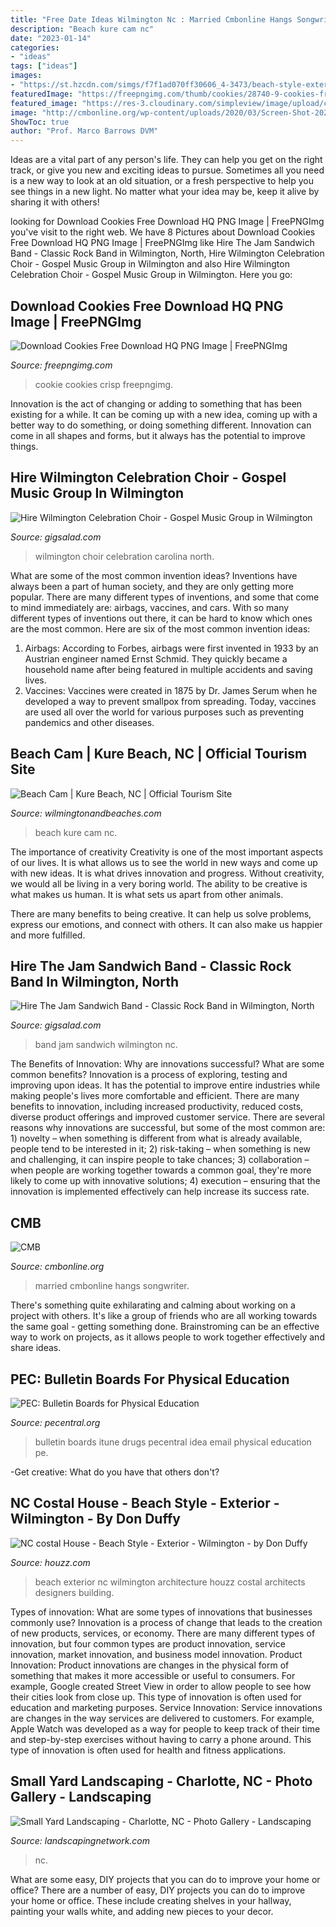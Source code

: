 ```yaml
---
title: "Free Date Ideas Wilmington Nc : Married Cmbonline Hangs Songwriter"
description: "Beach kure cam nc"
date: "2023-01-14"
categories:
- "ideas"
tags: ["ideas"]
images:
- "https://st.hzcdn.com/simgs/f7f1ad070ff30606_4-3473/beach-style-exterior.jpg"
featuredImage: "https://freepngimg.com/thumb/cookies/28740-9-cookies-free-download.png"
featured_image: "https://res-3.cloudinary.com/simpleview/image/upload/c_limit,f_auto,h_1200,q_75,w_1200/v1/clients/wilmingtonnc/Kure_Beach_Public_Access_47a621d1-64da-4a82-a74b-efa484542fd8.jpg"
image: "http://cmbonline.org/wp-content/uploads/2020/03/Screen-Shot-2020-03-30-at-7.46.23-PM.png"
ShowToc: true
author: "Prof. Marco Barrows DVM"
---
```



Ideas are a vital part of any person's life. They can help you get on the right track, or give you new and exciting ideas to pursue. Sometimes all you need is a new way to look at an old situation, or a fresh perspective to help you see things in a new light. No matter what your idea may be, keep it alive by sharing it with others!

	

		
looking for Download Cookies Free Download HQ PNG Image | FreePNGImg you've visit to the right web. We have 8 Pictures about Download Cookies Free Download HQ PNG Image | FreePNGImg like Hire The Jam Sandwich Band - Classic Rock Band in Wilmington, North, Hire Wilmington Celebration Choir - Gospel Music Group in Wilmington and also Hire Wilmington Celebration Choir - Gospel Music Group in Wilmington. Here you go:
		
    
## Download Cookies Free Download HQ PNG Image | FreePNGImg

<img loading=lazy src="https://freepngimg.com/thumb/cookies/28740-9-cookies-free-download.png" onerror="this.onerror=null;this.src='https://tse1.mm.bing.net/th?id=OIP.81cXHRrK5sqxJkpkxhlTcwHaHa&amp;pid=15.1';" alt="Download Cookies Free Download HQ PNG Image | FreePNGImg">

_Source: freepngimg.com_

>cookie cookies crisp freepngimg. 

	

Innovation is the act of changing or adding to something that has been existing for a while. It can be coming up with a new idea, coming up with a better way to do something, or doing something different. Innovation can come in all shapes and forms, but it always has the potential to improve things.

    
## Hire Wilmington Celebration Choir - Gospel Music Group In Wilmington

<img loading=lazy src="https://img.youtube.com/vi/nZecl9OGf3k/maxresdefault.jpg" onerror="this.onerror=null;this.src='https://tse2.mm.bing.net/th?id=OIP.OwYI0rp7a16_6vzQgSqiigHaEK&amp;pid=15.1';" alt="Hire Wilmington Celebration Choir - Gospel Music Group in Wilmington">

_Source: gigsalad.com_

>wilmington choir celebration carolina north. 

	

What are some of the most common invention ideas?
Inventions have always been a part of human society, and they are only getting more popular. There are many different types of inventions, and some that come to mind immediately are: airbags, vaccines, and cars. With so many different types of inventions out there, it can be hard to know which ones are the most common. Here are six of the most common invention ideas: 
1) Airbags: According to Forbes, airbags were first invented in 1933 by an Austrian engineer named Ernst Schmid. They quickly became a household name after being featured in multiple accidents and saving lives. 
2) Vaccines: Vaccines were created in 1875 by Dr. James Serum when he developed a way to prevent smallpox from spreading. Today, vaccines are used all over the world for various purposes such as preventing pandemics and other diseases.

    
## Beach Cam | Kure Beach, NC | Official Tourism Site

<img loading=lazy src="https://res-3.cloudinary.com/simpleview/image/upload/c_limit,f_auto,h_1200,q_75,w_1200/v1/clients/wilmingtonnc/Kure_Beach_Public_Access_47a621d1-64da-4a82-a74b-efa484542fd8.jpg" onerror="this.onerror=null;this.src='https://tse3.mm.bing.net/th?id=OIP.DneSohz3s7F3E537_xs9XAHaE8&amp;pid=15.1';" alt="Beach Cam | Kure Beach, NC | Official Tourism Site">

_Source: wilmingtonandbeaches.com_

>beach kure cam nc. 

	

The importance of creativity
Creativity is one of the most important aspects of our lives. It is what allows us to see the world in new ways and come up with new ideas. It is what drives innovation and progress.
Without creativity, we would all be living in a very boring world. The ability to be creative is what makes us human. It is what sets us apart from other animals.

There are many benefits to being creative. It can help us solve problems, express our emotions, and connect with others. It can also make us happier and more fulfilled.

    
## Hire The Jam Sandwich Band - Classic Rock Band In Wilmington, North

<img loading=lazy src="https://img.youtube.com/vi/CVxLZk4YnDI/maxresdefault.jpg" onerror="this.onerror=null;this.src='https://tse4.mm.bing.net/th?id=OIP.dKiIqai28w-GNWnTktJ23wHaEK&amp;pid=15.1';" alt="Hire The Jam Sandwich Band - Classic Rock Band in Wilmington, North">

_Source: gigsalad.com_

>band jam sandwich wilmington nc. 

	

The Benefits of Innovation: Why are innovations successful? What are some common benefits?
Innovation is a process of exploring, testing and improving upon ideas. It has the potential to improve entire industries while making people's lives more comfortable and efficient. There are many benefits to innovation, including increased productivity, reduced costs, diverse product offerings and improved customer service.
There are several reasons why innovations are successful, but some of the most common are: 1) novelty – when something is different from what is already available, people tend to be interested in it; 2) risk-taking – when something is new and challenging, it can inspire people to take chances; 3) collaboration – when people are working together towards a common goal, they're more likely to come up with innovative solutions; 4) execution – ensuring that the innovation is implemented effectively can help increase its success rate.

    
## CMB

<img loading=lazy src="http://cmbonline.org/wp-content/uploads/2020/03/Screen-Shot-2020-03-30-at-7.46.23-PM.png" onerror="this.onerror=null;this.src='https://tse2.mm.bing.net/th?id=OIP.y--BVut_y8-xwWsM1sk4ZgHaJ8&amp;pid=15.1';" alt="CMB">

_Source: cmbonline.org_

>married cmbonline hangs songwriter. 

	

There's something quite exhilarating and calming about working on a project with others. It's like a group of friends who are all working towards the same goal - getting something done. Brainstroming can be an effective way to work on projects, as it allows people to work together effectively and share ideas.

    
## PEC: Bulletin Boards For Physical Education

<img loading=lazy src="http://www.pecentral.org/BulletinBoard/Images/2065.jpg" onerror="this.onerror=null;this.src='https://tse3.mm.bing.net/th?id=OIP.nIMSJupPmE3v0J-8xxLi2wHaFj&amp;pid=15.1';" alt="PEC: Bulletin Boards for Physical Education">

_Source: pecentral.org_

>bulletin boards itune drugs pecentral idea email physical education pe. 

	

-Get creative: What do you have that others don't?

    
## NC Costal House - Beach Style - Exterior - Wilmington - By Don Duffy

<img loading=lazy src="https://st.hzcdn.com/simgs/f7f1ad070ff30606_4-3473/beach-style-exterior.jpg" onerror="this.onerror=null;this.src='https://tse3.mm.bing.net/th?id=OIP.DcLMH2fUd6mqy8tvTpNOOQHaKF&amp;pid=15.1';" alt="NC costal House - Beach Style - Exterior - Wilmington - by Don Duffy">

_Source: houzz.com_

>beach exterior nc wilmington architecture houzz costal architects designers building. 

	

Types of innovation: What are some types of innovations that businesses commonly use?
Innovation is a process of change that leads to the creation of new products, services, or economy. There are many different types of innovation, but four common types are product innovation, service innovation, market innovation, and business model innovation. 
Product Innovation: Product innovations are changes in the physical form of something that makes it more accessible or useful to consumers. For example, Google created Street View in order to allow people to see how their cities look from close up. This type of innovation is often used for education and marketing purposes. Service Innovation: Service innovations are changes in the way services are delivered to customers. For example, Apple Watch was developed as a way for people to keep track of their time and step-by-step exercises without having to carry a phone around. This type of innovation is often used for health and fitness applications.

    
## Small Yard Landscaping - Charlotte, NC - Photo Gallery - Landscaping

<img loading=lazy src="https://images.landscapingnetwork.com/pictures/images/800x642Max/small-yard-landscaping_26/small-courtyard-raised-patio-able-landscaping-tree-services_10358.jpg" onerror="this.onerror=null;this.src='https://tse2.mm.bing.net/th?id=OIP.fH3C1yJrX8aYx0rnVQR-OwHaFj&amp;pid=15.1';" alt="Small Yard Landscaping - Charlotte, NC - Photo Gallery - Landscaping">

_Source: landscapingnetwork.com_

>nc. 

	

What are some easy, DIY projects that you can do to improve your home or office?
There are a number of easy, DIY projects you can do to improve your home or office. These include creating shelves in your hallway, painting your walls white, and adding new pieces to your decor.

